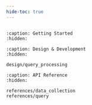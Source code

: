 ```yaml
---
hide-toc: true
---
```



```{include} ../../README.md
```

```{toctree}
:caption: Getting Started
:hidden:
```

```{toctree}
:caption: Design & Development
:hidden:

design/query_processing

```

```{toctree}
:caption: API Reference
:hidden:

references/data_collection
references/query
```
